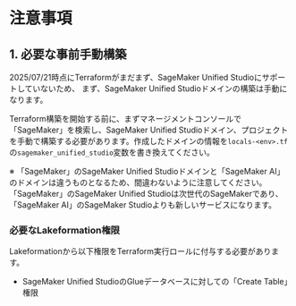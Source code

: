 # 注意事項

## 1. 必要な事前手動構築
2025/07/21時点にTerraformがまだまず、SageMaker Unified Studioにサポートしていないため、
まず、SageMaker Unified Studioドメインの構築は手動になります。

Terraform構築を開始する前に、まずマネージメントコンソールで「SageMaker」を検索し、SageMaker Unified Studioドメイン、プロジェクトを手動で構築する必要があります。作成したドメインの情報を`locals-<env>.tf`の`sagemaker_unified_studio`変数を書き換えてください。


※ 「SageMaker」のSageMaker Unified Studioドメインと「SageMaker AI」のドメインは違うものとなるため、間違わないように注意してください。  
「SageMaker」のSageMaker Unified Studioは次世代のSageMakerであり、「SageMaker AI」のSageMaker Studioよりも新しいサービスになります。

### 必要なLakeformation権限

Lakeformationから以下権限をTerraform実行ロールに付与する必要があります。

- SageMaker Unified StudioのGlueデータベースに対しての「Create Table」権限